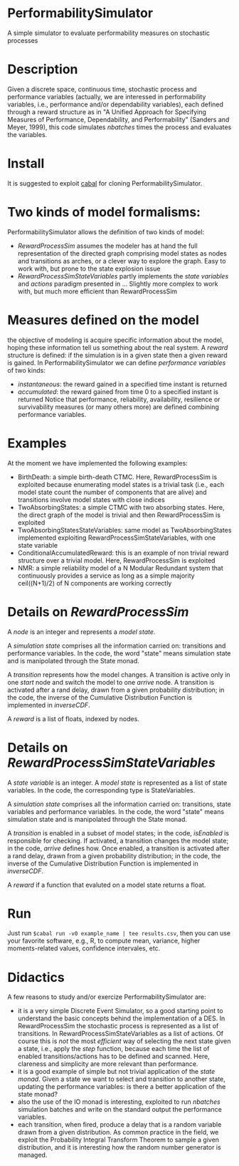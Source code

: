 # PerformabilitySimulator
A simple simulator to evaluate performability measures on stochastic processes                  

# Description
Given a discrete space, continuous time, stochastic process and performance variables (actually, we are interessed in performability variables, i.e., performance and/or dependability variables), each defined through a reward structure as in "A Unified Approach for Specifying Measures of Performance, Dependability, and Performability" (Sanders and Meyer, 1999), this code simulates *nbatches* times the process and evaluates the variables.

# Install
It is suggested to exploit [cabal](https://cabal.readthedocs.io) for cloning PerformabilitySimulator.

# Two kinds of model formalisms:
PerformabilitySimulator allows the definition of two kinds of model:
* _RewardProcessSim_ assumes the modeler has at hand the full representation of the directed graph comprising model states as nodes and transitions as arches, or a clever way to explore the graph. Easy to work with, but prone to the state explosion issue
* _RewardProcessSimStateVariables_ partly implements the _state variables_ and _actions_ paradigm presented in ... Slightly more complex to work with, but much more efficient than RewardProcessSim

# Measures defined on the model
the objective of modeling is acquire specific information about the model, hoping these information tell us something about the real system.
A _reward_ structure is defined: if the simulation is in a given state then a given reward is gained.
In PerformabilitySimulator we can define _performance variables_ of two kinds:
* _instantaneous_: the reward gained in a specified time instant is returned
* _accumulated_: the reward gained from time 0 to a specified instant is returned
Notice that performance, reliability, availability, resilience or survivability measures (or many others more) are defined combining performance variables.

# Examples
At the moment we have implemented the following examples:
* BirthDeath: a simple birth-death CTMC. Here, RewardProcessSim is exploited because enumerating model states is a trivial task (i.e., each model state count the number of components that are alive) and transitions involve model states with close indices 
* TwoAbsorbingStates: a simple CTMC with two absorbing states. Here, the direct graph of the model is trivial and then RewardProcessSim is exploited
* TwoAbsorbingStatesStateVariables: same model as TwoAbsorbingStates implemented exploiting RewardProcessSimStateVariables, with one state variable
* ConditionalAccumulatedReward: this is an example of non trivial reward structure over a trivial model. Here, RewardProcessSim is exploited
* NMR: a simple reliability model of a N Modular Redundant system that continuously provides a service as long as a simple majority ceil((N+1)/2) of N components are working correctly

# Details on _RewardProcessSim_
A _node_ is an integer and represents a _model state_.

A _simulation state_ comprises all the information carried on: transitions and performance variables. In the code, the word "state" means simulation state and is manipolated through the State monad.

A _transition_ represents how the model changes.
A transition is active only in one _start_ node and switch the model to one _arrive_ node.
A transition is activated after a rand delay, drawn from a given probability distribution; in the code, the inverse of the Cumulative Distribution Function is implemented in _inverseCDF_. 

A _reward_ is a list of floats, indexed by nodes.

# Details on _RewardProcessSimStateVariables_
A _state variable_ is an integer. A _model state_ is represented as a list of state variables. In the code, the corresponding type is StateVariables.

A _simulation state_ comprises all the information carried on: transitions, state variables and performance variables. In the code, the word "state" means simulation state and is manipolated through the State monad.

A _transition_ is enabled in a subset of model states; in the code, _isEnabled_ is responsible for checking.
If activated, a transition changes the model state; in the code, _arrive_ defines how.
Once enabled, a transition is activated after a rand delay, drawn from a given probability distribution; in the code, the inverse of the Cumulative Distribution Function is implemented in _inverseCDF_. 

A _reward_ if a function that evaluted on a model state returns a float.

# Run
Just run `$cabal run -v0 example_name | tee results.csv`, then you can use your favorite software, e.g., R, to compute mean, variance, higher moments-related values, confidence intervales, etc. 

# Didactics
A few reasons to study and/or exercize PerformabilitySimulator are:
* it is a very simple Discrete Event Simulator, so a good starting point to understand the basic concepts behind the implementation of a DES. In RewardProcessSim the stochastic process is represented as a list of transitions. In RewardProcessSimStateVariables as a list of actions. Of course this is _not_ the most _efficient_ way of selecting the next state given a state, i.e., apply the _step_ function, because each time the list of enabled transitions/actions has to be defined and scanned. Here, clareness and simplicity are more relevant than performance.
* it is a good example of simple but not trivial application of the _state monad_. Given a state we want to select and transition to another state, updating the performance variables: is there a better application of the state monad?
* also the use of the IO monad is interesting, exploited to run _nbatches_ simulation batches and write on the standard output the performance variables.
* each transition, when fired, produce a delay that is a random variable drawn from a given distribution. As common practice in the field, we exploit the Probability Integral Transform Theorem to sample a given distribution, and it is interesting how the random number generator is managed.
